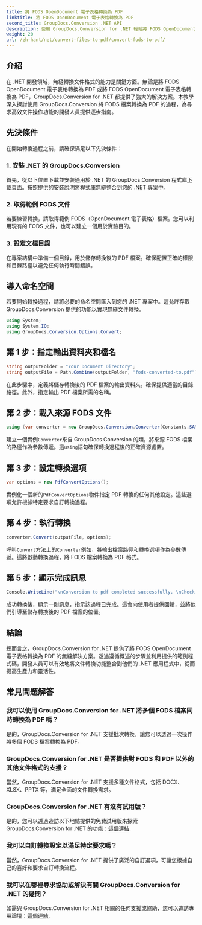 ```yaml
---
title: 將 FODS OpenDocument 電子表格轉換為 PDF
linktitle: 將 FODS OpenDocument 電子表格轉換為 PDF
second_title: GroupDocs.Conversion .NET API
description: 使用 GroupDocs.Conversion for .NET 輕鬆將 FODS OpenDocument 電子表格轉換為 PDF。透過無縫文件轉換增強您的 .NET 應用程式。
weight: 20
url: /zh-hant/net/convert-files-to-pdf/convert-fods-to-pdf/
---
```

## 介紹
在 .NET 開發領域，無縫轉換文件格式的能力是關鍵方面。無論是將 FODS OpenDocument 電子表格轉換為 PDF 或將 FODS OpenDocument 電子表格轉換為 PDF，GroupDocs.Conversion for .NET 都提供了強大的解決方案。本教學深入探討使用 GroupDocs.Conversion 將 FODS 檔案轉換為 PDF 的過程，為尋求高效文件操作功能的開發人員提供逐步指南。
## 先決條件
在開始轉換過程之前，請確保滿足以下先決條件：
### 1. 安裝 .NET 的 GroupDocs.Conversion
首先，從以下位置下載並安裝適用於 .NET 的 GroupDocs.Conversion 程式庫[下載頁面](https://releases.groupdocs.com/conversion/net/)。按照提供的安裝說明將程式庫無縫整合到您的 .NET 專案中。
### 2. 取得範例 FODS 文件
若要練習轉換，請取得範例 FODS（OpenDocument 電子表格）檔案。您可以利用現有的 FODS 文件，也可以建立一個用於實驗目的。
### 3. 設定文檔目錄
在專案結構中準備一個目錄，用於儲存轉換後的 PDF 檔案。確保配置正確的權限和目錄路徑以避免任何執行時間錯誤。

## 導入命名空間
若要開始轉換過程，請將必要的命名空間匯入到您的 .NET 專案中。這允許存取 GroupDocs.Conversion 提供的功能以實現無縫文件轉換。

```csharp
using System;
using System.IO;
using GroupDocs.Conversion.Options.Convert;
```
## 第 1 步：指定輸出資料夾和檔名
```csharp
string outputFolder = "Your Document Directory";
string outputFile = Path.Combine(outputFolder, "fods-converted-to.pdf");
```
在此步驟中，定義將儲存轉換後的 PDF 檔案的輸出資料夾。確保提供適當的目錄路徑。此外，指定輸出 PDF 檔案所需的名稱。
## 第 2 步：載入來源 FODS 文件
```csharp
using (var converter = new GroupDocs.Conversion.Converter(Constants.SAMPLE_FODS))
```
建立一個實例`Converter`來自 GroupDocs.Conversion 的類，將來源 FODS 檔案的路徑作為參數傳遞。這`using`語句確保轉換過程後的正確資源處置。
## 第 3 步：設定轉換選項
```csharp
var options = new PdfConvertOptions();
```
實例化一個新的`PdfConvertOptions`物件指定 PDF 轉換的任何其他設定。這些選項允許根據特定要求自訂轉換過程。
## 第 4 步：執行轉換
```csharp
converter.Convert(outputFile, options);
```
呼叫`Convert`方法上的`Converter`例如，將輸出檔案路徑和轉換選項作為參數傳遞。這將啟動轉換過程，將 FODS 檔案轉換為 PDF 格式。
## 第 5 步：顯示完成訊息
```csharp
Console.WriteLine("\nConversion to pdf completed successfully. \nCheck output in {0}", outputFolder);
```
成功轉換後，顯示一則訊息，指示該過程已完成。這會向使用者提供回饋，並將他們引導至儲存轉換後的 PDF 檔案的位置。

## 結論
總而言之，GroupDocs.Conversion for .NET 提供了將 FODS OpenDocument 電子表格轉換為 PDF 的無縫解決方案。透過遵循概述的步驟並利用提供的範例程式碼，開發人員可以有效地將文件轉換功能整合到他們的 .NET 應用程式中，從而提高生產力和靈活性。
## 常見問題解答
### 我可以使用 GroupDocs.Conversion for .NET 將多個 FODS 檔案同時轉換為 PDF 嗎？
是的，GroupDocs.Conversion for .NET 支援批次轉換，讓您可以透過一次操作將多個 FODS 檔案轉換為 PDF。
### GroupDocs.Conversion for .NET 是否提供對 FODS 和 PDF 以外的其他文件格式的支援？
當然，GroupDocs.Conversion for .NET 支援多種文件格式，包括 DOCX、XLSX、PPTX 等，滿足全面的文件轉換需求。
### GroupDocs.Conversion for .NET 有沒有試用版？
是的，您可以透過造訪以下地點提供的免費試用版來探索 GroupDocs.Conversion for .NET 的功能：[這個連結](https://releases.groupdocs.com/).
### 我可以自訂轉換設定以滿足特定要求嗎？
當然，GroupDocs.Conversion for .NET 提供了廣泛的自訂選項，可讓您根據自己的喜好和要求自訂轉換流程。
### 我可以在哪裡尋求協助或解決有關 GroupDocs.Conversion for .NET 的疑問？
如需與 GroupDocs.Conversion for .NET 相關的任何支援或協助，您可以造訪專用論壇：[這個連結](https://forum.groupdocs.com/c/conversion/11).